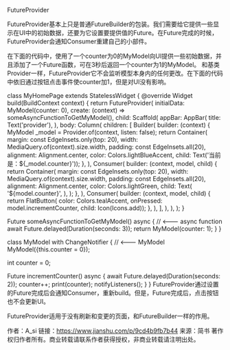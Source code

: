 FutureProvider

FutureProvider基本上只是普通FutureBuilder的包装。我们需要给它提供一些显示在UI中的初始数据，还要为它设置要提供值的Future。在Future完成的时候，FutureProvider会通知Consumer重建自己的小部件。

在下面的代码中，使用了一个counter为0的MyModel向UI提供一些初始数据，并且添加了一个Future函数，可在3秒后返回一个counter为1的MyModel。
和基类Provider一样，FutureProvider它不会监听模型本身内的任何更改。在下面的代码中依旧通过按钮点击事件使counter加1，但是对UI没有影响。

class MyHomePage extends StatelessWidget {
  @override
  Widget build(BuildContext context) {
    return FutureProvider(
      initialData: MyModel(counter: 0),
      create: (context) => someAsyncFunctionToGetMyModel(),
      child: Scaffold(
        appBar: AppBar(
          title: Text('provider'),
        ),
        body: Column(
          children: <Widget>[
            Builder(
              builder: (context) {
                MyModel _model = Provider.of<MyModel>(context, listen: false);
                return Container(
                    margin: const EdgeInsets.only(top: 20),
                    width: MediaQuery.of(context).size.width,
                    padding: const EdgeInsets.all(20),
                    alignment: Alignment.center,
                    color: Colors.lightBlueAccent,
                    child: Text('当前是：${_model.counter}'));
              },
            ),
            Consumer<MyModel>(
              builder: (context, model, child) {
                return Container(
                  margin: const EdgeInsets.only(top: 20),
                  width: MediaQuery.of(context).size.width,
                  padding: const EdgeInsets.all(20),
                  alignment: Alignment.center,
                  color: Colors.lightGreen,
                  child: Text(
                    '${model.counter}',
                  ),
                );
              },
            ),
            Consumer<MyModel>(
              builder: (context, model, child) {
                return FlatButton(
                    color: Colors.tealAccent,
                    onPressed: model.incrementCounter,
                    child: Icon(Icons.add));
              },
            ),
          ],
        ),
      ),
    );
  }

  Future<MyModel> someAsyncFunctionToGetMyModel() async {
    //  <--- async function
    await Future.delayed(Duration(seconds: 3));
    return MyModel(counter: 1);
  }
}

class MyModel with ChangeNotifier {
  //                                               <--- MyModel
  MyModel({this.counter = 0});

  int counter = 0;

  Future<void> incrementCounter() async {
    await Future.delayed(Duration(seconds: 2));
    counter++;
    print(counter);
    notifyListeners();
  }
}
FutureProvider通过设置的Future完成后会通知Consumer，重新build。但是，Future完成后，点击按钮也不会更新UI。

FutureProvider适用于没有刷新和变更的页面，和FutureBuilder一样的作用。



作者：A_si
链接：https://www.jianshu.com/p/9cd4b9fb7b44
来源：简书
著作权归作者所有。商业转载请联系作者获得授权，非商业转载请注明出处。